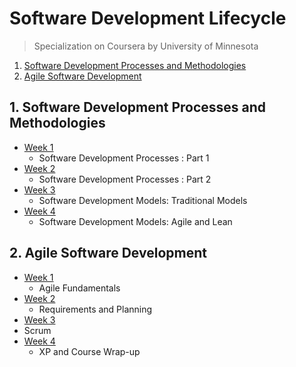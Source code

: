 # Software Development Lifecycle

> Specialization on Coursera by University of Minnesota

1. [Software Development Processes and Methodologies](https://github.com/ElizaLo/Software-Development-Lifecycle/tree/master/Software%20Development%20Processes%20and%20Methodologies)
2. [Agile Software Development](https://github.com/ElizaLo/Software-Development-Lifecycle/tree/master/Agile%20Software%20Development)


## 1. Software Development Processes and Methodologies

- [Week 1](https://github.com/ElizaLo/Software-Development-Lifecycle/tree/master/Software%20Development%20Processes%20and%20Methodologies/Week%201)
  - Software Development Processes : Part 1
- [Week 2](https://github.com/ElizaLo/Software-Development-Lifecycle/tree/master/Software%20Development%20Processes%20and%20Methodologies/Week%202)
  - Software Development Processes : Part 2
- [Week 3](https://github.com/ElizaLo/Software-Development-Lifecycle/tree/master/Software%20Development%20Processes%20and%20Methodologies/Week%203)
  - Software Development Models: Traditional Models
- [Week 4](https://github.com/ElizaLo/Software-Development-Lifecycle/tree/master/Software%20Development%20Processes%20and%20Methodologies/Week%204)
  - Software Development Models: Agile and Lean
  
 ## 2. Agile Software Development
  
 - [Week 1](https://github.com/ElizaLo/Software-Development-Lifecycle/tree/master/Agile%20Software%20Development/Week%201)
    - Agile Fundamentals
 - [Week 2](https://github.com/ElizaLo/Software-Development-Lifecycle/tree/master/Agile%20Software%20Development/Week%202)
    - Requirements and Planning
 - [Week 3](https://github.com/ElizaLo/Software-Development-Lifecycle/tree/master/Agile%20Software%20Development/Week%203)
  - Scrum
- [Week 4](https://github.com/ElizaLo/Software-Development-Lifecycle/tree/master/Agile%20Software%20Development/Week%204)
  - XP and Course Wrap-up
